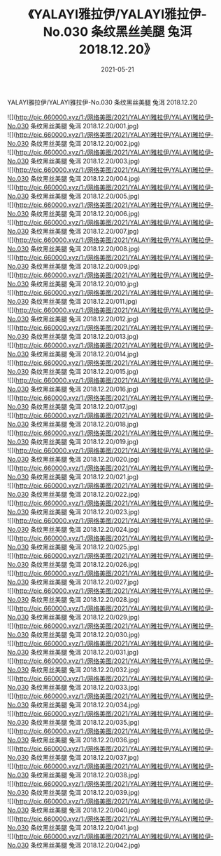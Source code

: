 ﻿---
layout: post
title:  《YALAYI雅拉伊/YALAYI雅拉伊-No.030 条纹黑丝美腿 兔洱 2018.12.20》
date:   2021-05-21
img: http://pic.660000.xyz/1:/网络美图/2021/YALAYI雅拉伊/YALAYI雅拉伊-No.030 条纹黑丝美腿 兔洱 2018.12.20/000.jpg
categories: [美女, 清纯, 唯美]
---

YALAYI雅拉伊/YALAYI雅拉伊-No.030 条纹黑丝美腿 兔洱 2018.12.20

 ![](http://pic.660000.xyz/1:/网络美图/2021/YALAYI雅拉伊/YALAYI雅拉伊-No.030 条纹黑丝美腿 兔洱 2018.12.20/001.jpg) <br>![](http://pic.660000.xyz/1:/网络美图/2021/YALAYI雅拉伊/YALAYI雅拉伊-No.030 条纹黑丝美腿 兔洱 2018.12.20/002.jpg) <br>![](http://pic.660000.xyz/1:/网络美图/2021/YALAYI雅拉伊/YALAYI雅拉伊-No.030 条纹黑丝美腿 兔洱 2018.12.20/003.jpg) <br>![](http://pic.660000.xyz/1:/网络美图/2021/YALAYI雅拉伊/YALAYI雅拉伊-No.030 条纹黑丝美腿 兔洱 2018.12.20/004.jpg) <br>![](http://pic.660000.xyz/1:/网络美图/2021/YALAYI雅拉伊/YALAYI雅拉伊-No.030 条纹黑丝美腿 兔洱 2018.12.20/005.jpg) <br>![](http://pic.660000.xyz/1:/网络美图/2021/YALAYI雅拉伊/YALAYI雅拉伊-No.030 条纹黑丝美腿 兔洱 2018.12.20/006.jpg) <br>![](http://pic.660000.xyz/1:/网络美图/2021/YALAYI雅拉伊/YALAYI雅拉伊-No.030 条纹黑丝美腿 兔洱 2018.12.20/007.jpg) <br>![](http://pic.660000.xyz/1:/网络美图/2021/YALAYI雅拉伊/YALAYI雅拉伊-No.030 条纹黑丝美腿 兔洱 2018.12.20/008.jpg) <br>![](http://pic.660000.xyz/1:/网络美图/2021/YALAYI雅拉伊/YALAYI雅拉伊-No.030 条纹黑丝美腿 兔洱 2018.12.20/009.jpg) <br>![](http://pic.660000.xyz/1:/网络美图/2021/YALAYI雅拉伊/YALAYI雅拉伊-No.030 条纹黑丝美腿 兔洱 2018.12.20/010.jpg) <br>![](http://pic.660000.xyz/1:/网络美图/2021/YALAYI雅拉伊/YALAYI雅拉伊-No.030 条纹黑丝美腿 兔洱 2018.12.20/011.jpg) <br>![](http://pic.660000.xyz/1:/网络美图/2021/YALAYI雅拉伊/YALAYI雅拉伊-No.030 条纹黑丝美腿 兔洱 2018.12.20/012.jpg) <br>![](http://pic.660000.xyz/1:/网络美图/2021/YALAYI雅拉伊/YALAYI雅拉伊-No.030 条纹黑丝美腿 兔洱 2018.12.20/013.jpg) <br>![](http://pic.660000.xyz/1:/网络美图/2021/YALAYI雅拉伊/YALAYI雅拉伊-No.030 条纹黑丝美腿 兔洱 2018.12.20/014.jpg) <br>![](http://pic.660000.xyz/1:/网络美图/2021/YALAYI雅拉伊/YALAYI雅拉伊-No.030 条纹黑丝美腿 兔洱 2018.12.20/015.jpg) <br>![](http://pic.660000.xyz/1:/网络美图/2021/YALAYI雅拉伊/YALAYI雅拉伊-No.030 条纹黑丝美腿 兔洱 2018.12.20/016.jpg) <br>![](http://pic.660000.xyz/1:/网络美图/2021/YALAYI雅拉伊/YALAYI雅拉伊-No.030 条纹黑丝美腿 兔洱 2018.12.20/017.jpg) <br>![](http://pic.660000.xyz/1:/网络美图/2021/YALAYI雅拉伊/YALAYI雅拉伊-No.030 条纹黑丝美腿 兔洱 2018.12.20/018.jpg) <br>![](http://pic.660000.xyz/1:/网络美图/2021/YALAYI雅拉伊/YALAYI雅拉伊-No.030 条纹黑丝美腿 兔洱 2018.12.20/019.jpg) <br>![](http://pic.660000.xyz/1:/网络美图/2021/YALAYI雅拉伊/YALAYI雅拉伊-No.030 条纹黑丝美腿 兔洱 2018.12.20/020.jpg) <br>![](http://pic.660000.xyz/1:/网络美图/2021/YALAYI雅拉伊/YALAYI雅拉伊-No.030 条纹黑丝美腿 兔洱 2018.12.20/021.jpg) <br>![](http://pic.660000.xyz/1:/网络美图/2021/YALAYI雅拉伊/YALAYI雅拉伊-No.030 条纹黑丝美腿 兔洱 2018.12.20/022.jpg) <br>![](http://pic.660000.xyz/1:/网络美图/2021/YALAYI雅拉伊/YALAYI雅拉伊-No.030 条纹黑丝美腿 兔洱 2018.12.20/023.jpg) <br>![](http://pic.660000.xyz/1:/网络美图/2021/YALAYI雅拉伊/YALAYI雅拉伊-No.030 条纹黑丝美腿 兔洱 2018.12.20/024.jpg) <br>![](http://pic.660000.xyz/1:/网络美图/2021/YALAYI雅拉伊/YALAYI雅拉伊-No.030 条纹黑丝美腿 兔洱 2018.12.20/025.jpg) <br>![](http://pic.660000.xyz/1:/网络美图/2021/YALAYI雅拉伊/YALAYI雅拉伊-No.030 条纹黑丝美腿 兔洱 2018.12.20/026.jpg) <br>![](http://pic.660000.xyz/1:/网络美图/2021/YALAYI雅拉伊/YALAYI雅拉伊-No.030 条纹黑丝美腿 兔洱 2018.12.20/027.jpg) <br>![](http://pic.660000.xyz/1:/网络美图/2021/YALAYI雅拉伊/YALAYI雅拉伊-No.030 条纹黑丝美腿 兔洱 2018.12.20/028.jpg) <br>![](http://pic.660000.xyz/1:/网络美图/2021/YALAYI雅拉伊/YALAYI雅拉伊-No.030 条纹黑丝美腿 兔洱 2018.12.20/029.jpg) <br>![](http://pic.660000.xyz/1:/网络美图/2021/YALAYI雅拉伊/YALAYI雅拉伊-No.030 条纹黑丝美腿 兔洱 2018.12.20/030.jpg) <br>![](http://pic.660000.xyz/1:/网络美图/2021/YALAYI雅拉伊/YALAYI雅拉伊-No.030 条纹黑丝美腿 兔洱 2018.12.20/031.jpg) <br>![](http://pic.660000.xyz/1:/网络美图/2021/YALAYI雅拉伊/YALAYI雅拉伊-No.030 条纹黑丝美腿 兔洱 2018.12.20/032.jpg) <br>![](http://pic.660000.xyz/1:/网络美图/2021/YALAYI雅拉伊/YALAYI雅拉伊-No.030 条纹黑丝美腿 兔洱 2018.12.20/033.jpg) <br>![](http://pic.660000.xyz/1:/网络美图/2021/YALAYI雅拉伊/YALAYI雅拉伊-No.030 条纹黑丝美腿 兔洱 2018.12.20/034.jpg) <br>![](http://pic.660000.xyz/1:/网络美图/2021/YALAYI雅拉伊/YALAYI雅拉伊-No.030 条纹黑丝美腿 兔洱 2018.12.20/035.jpg) <br>![](http://pic.660000.xyz/1:/网络美图/2021/YALAYI雅拉伊/YALAYI雅拉伊-No.030 条纹黑丝美腿 兔洱 2018.12.20/036.jpg) <br>![](http://pic.660000.xyz/1:/网络美图/2021/YALAYI雅拉伊/YALAYI雅拉伊-No.030 条纹黑丝美腿 兔洱 2018.12.20/037.jpg) <br>![](http://pic.660000.xyz/1:/网络美图/2021/YALAYI雅拉伊/YALAYI雅拉伊-No.030 条纹黑丝美腿 兔洱 2018.12.20/038.jpg) <br>![](http://pic.660000.xyz/1:/网络美图/2021/YALAYI雅拉伊/YALAYI雅拉伊-No.030 条纹黑丝美腿 兔洱 2018.12.20/039.jpg) <br>![](http://pic.660000.xyz/1:/网络美图/2021/YALAYI雅拉伊/YALAYI雅拉伊-No.030 条纹黑丝美腿 兔洱 2018.12.20/040.jpg) <br>![](http://pic.660000.xyz/1:/网络美图/2021/YALAYI雅拉伊/YALAYI雅拉伊-No.030 条纹黑丝美腿 兔洱 2018.12.20/041.jpg) <br>![](http://pic.660000.xyz/1:/网络美图/2021/YALAYI雅拉伊/YALAYI雅拉伊-No.030 条纹黑丝美腿 兔洱 2018.12.20/042.jpg) <br>